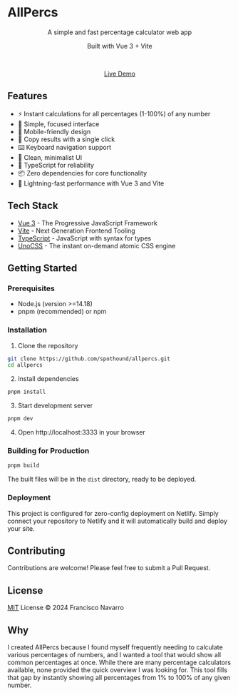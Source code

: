 # AllPercs

<p align='center'>
A simple and fast percentage calculator web app
</p>

<p align='center'>
Built with Vue 3 + Vite
</p>

<br>

<p align='center'>
<a href="https://allpercs.netlify.app/">Live Demo</a>
</p>

## Features

- ⚡️ Instant calculations for all percentages (1-100%) of any number
- 🎯 Simple, focused interface
- 📱 Mobile-friendly design
- 🔢 Copy results with a single click
- ⌨️ Keyboard navigation support
- 🎨 Clean, minimalist UI
- 🦾 TypeScript for reliability
- 📦 Zero dependencies for core functionality
- 🚀 Lightning-fast performance with Vue 3 and Vite

## Tech Stack

- [Vue 3](https://github.com/vuejs/core) - The Progressive JavaScript Framework
- [Vite](https://github.com/vitejs/vite) - Next Generation Frontend Tooling
- [TypeScript](https://www.typescriptlang.org/) - JavaScript with syntax for types
- [UnoCSS](https://github.com/antfu/unocss) - The instant on-demand atomic CSS engine

## Getting Started

### Prerequisites

- Node.js (version >=14.18)
- pnpm (recommended) or npm

### Installation

1. Clone the repository

```bash
git clone https://github.com/spothound/allpercs.git
cd allpercs
```

2. Install dependencies

```bash
pnpm install
```

3. Start development server

```bash
pnpm dev
```

4. Open http://localhost:3333 in your browser

### Building for Production

```bash
pnpm build
```

The built files will be in the `dist` directory, ready to be deployed.

### Deployment

This project is configured for zero-config deployment on Netlify. Simply connect your repository to Netlify and it will automatically build and deploy your site.

## Contributing

Contributions are welcome! Please feel free to submit a Pull Request.

## License

[MIT](./LICENSE) License © 2024 Francisco Navarro

## Why

I created AllPercs because I found myself frequently needing to calculate various percentages of numbers, and I wanted a tool that would show all common percentages at once. While there are many percentage calculators available, none provided the quick overview I was looking for. This tool fills that gap by instantly showing all percentages from 1% to 100% of any given number.
